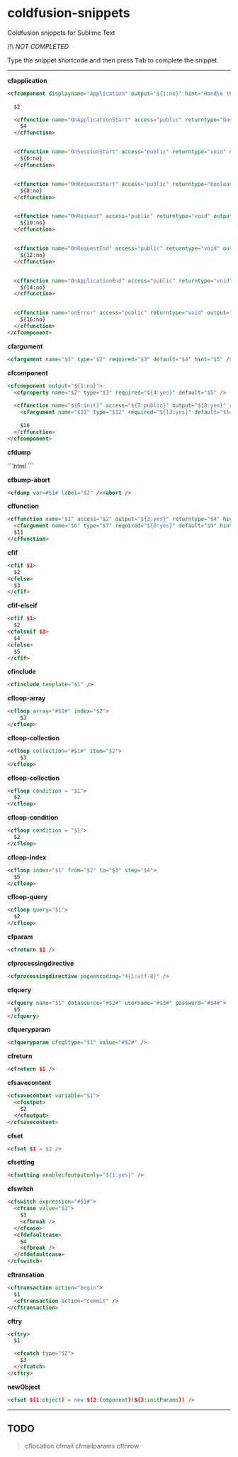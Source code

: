 coldfusion-snippets
===================

Coldfusion snippets for Sublime Text

/!\ *NOT COMPLETED*

Type the snippet shortcode and then press <kbd>Tab</kbd> to complete the snippet.

---
__cfapplication__
```html
<cfcomponent displayname="Application" output="${1:no}" hint="Handle the application.">
  
  $2

  <cffunction name="OnApplicationStart" access="public" returntype="boolean" output="${3:no}" hint="Fires when the application is first created.">
    $4
  </cffunction>


  <cffunction name="OnSessionStart" access="public" returntype="void" output="${5:no}" hint="Fires when the session is first created.">
    ${6:no}
  </cffunction>


  <cffunction name="OnRequestStart" access="public" returntype="boolean" output="${7:no}" hint="Fires when prior to page processing.">
    ${8:no}
  </cffunction>


  <cffunction name="OnRequest" access="public" returntype="void" output="${9:no}" hint="Fires after pre page processing is complete.">
    ${10:no}
  </cffunction>


  <cffunction name="OnRequestEnd" access="public" returntype="void" output="${11:no}" hint="Fires after the page processing is complete.">
    ${12:no}
  </cffunction>


  <cffunction name="OnApplicationEnd" access="public" returntype="void" output="${13:no}" hint="Fires when the application is terminated.">
    ${14:no}
  </cffunction>


  <cffunction name="onError" access="public" returntype="void" output="${15:no}">
    ${16:no}
  </cffunction>
</cfcomponent>
```

__cfargument__

```html
<cfargument name="$1" type="$2" required="$3" default="$4" hint="$5" />
```

__cfcomponent__

```html
<cfcomponent output="${1:no}">
  <cfproperty name="$2" type="$3" required="${4:yes}" default="$5" />
  
  <cffunction name="${6:init}" access="${7:public}" output="${8:yes}" returntype="$9" hint="$10">
    <cfargument name="$11" type="$12" required="${13:yes}" default="$14" hint="$15" />
    
    $16
  </cffunction>
</cfcomponent>
```

__cfdump__

´´´html
<cfdump var=#$1# label="$2" />
´´´

__cfbump-abort__

```html
<cfdump var=#$1# label="$2" /><abort />
```

__cffunction__

```html
<cffunction name="$1" access="$2" output="${3:yes}" returntype="$4" hint="$5">
  <cfargument name="$6" type="$7" required="${8:yes}" default="$9" hint="$10" />
  $11
</cffunction>
```

__cfif__

```html
<cfif $1> 
  $2
<cfelse>
  $3
</cfif>
```

__cfif-elseif__

```html
<cfif $1> 
  $2
<cfelseif $3>
  $4
<cfelse>
  $5
</cfif>
```

__cfinclude__

```html
<cfinclude template="$1" />
```

__cfloop-array__

```html
<cfloop array="#$1#" index="$2">
    $3
</cfloop>
```

__cfloop-collection__

```html
<cfloop collection="#$1#" item="$2">
    $3
</cfloop>
```

__cfloop-collection__

```html
<cfloop condition = "$1"> 
  $2
</cfloop>
```

__cfloop-condition__

```html
<cfloop condition = "$1"> 
  $2
</cfloop>
```

__cfloop-index__

```html
<cfloop index="$1" from="$2" to="$3" step="$4"> 
  $5
</cfloop>
```

__cfloop-query__

```html
<cfloop query="$1">
  $2
</cfloop>
```

__cfparam__

```html
<cfreturn $1 />
```

__cfprocessingdirective__

```html
<cfprocessingdirective pageencoding="4{1:utf-8}" />
```

__cfquery__

```html
<cfquery name="$1" datasource="#$2#" username="#$3#" password="#$4#">
  $5
</cfquery>
```

__cfqueryparam__

```html
<cfqueryparam cfsqltype="$1" value="#$2#" />

```

__cfreturn__

```html
<cfreturn $1 />
```

__cfsavecontent__

```html
<cfsavecontent variable="$1">
  <cfoutput>
    $2
  </cfoutput>
</cfsavecontent>
```

__cfset__

```html
<cfset $1 = $2 />
```

__cfsetting__

```html
<cfsetting enablecfoutputonly="${1:yes}" />
```

__cfswitch__

```html
<cfswitch expression="#$1#">
  <cfcase value="$2">
    $3
    <cfbreak />
  </cfcase>
  <cfdefaultcase>
    $4
    <cfbreak />
  </cfdefaultcase>
</cfswitch>
```

__cftransation__

```html
<cftransaction action="begin">
  $1
  <cftransaction action="commit" />
</cftransaction>
```


__cftry__

```html
<cftry>
  $1

  <cfcatch type="$2">
    $3
  </cfcatch>
</cftry>
```

__newObject__

```html
<cfset ${1:object} = new ${2:Component}(${3:initParams}) />
```


---

## TODO

> cflocation
> cfmail
> cfmailparams
> cfthrow
